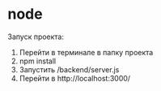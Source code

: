 # node

Запуск проекта:
1. Перейти в терминале в папку проекта 
2. npm install
3. Запустить /backend/server.js
4. Перейти в http://localhost:3000/ 
